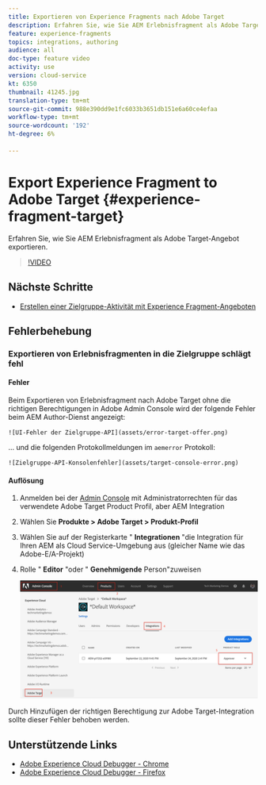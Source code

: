 ```yaml
---
title: Exportieren von Experience Fragments nach Adobe Target
description: Erfahren Sie, wie Sie AEM Erlebnisfragment als Adobe Target-Angebot veröffentlichen und exportieren.
feature: experience-fragments
topics: integrations, authoring
audience: all
doc-type: feature video
activity: use
version: cloud-service
kt: 6350
thumbnail: 41245.jpg
translation-type: tm+mt
source-git-commit: 988e390dd9e1fc6033b3651db151e6a60ce4efaa
workflow-type: tm+mt
source-wordcount: '192'
ht-degree: 6%

---
```



# Export Experience Fragment to Adobe Target {#experience-fragment-target}

Erfahren Sie, wie Sie AEM Erlebnisfragment als Adobe Target-Angebot exportieren.

>[!VIDEO](https://video.tv.adobe.com/v/41245?quality=12&learn=on)

## Nächste Schritte

+ [Erstellen einer Zielgruppe-Aktivität mit Experience Fragment-Angeboten](./create-target-activity.md)

## Fehlerbehebung

### Exportieren von Erlebnisfragmenten in die Zielgruppe schlägt fehl

#### Fehler

Beim Exportieren von Erlebnisfragment nach Adobe Target ohne die richtigen Berechtigungen in Adobe Admin Console wird der folgende Fehler beim AEM Author-Dienst angezeigt:

    ![UI-Fehler der Zielgruppe-API](assets/error-target-offer.png)

... und die folgenden Protokollmeldungen im `aemerror` Protokoll:

    ![Zielgruppe-API-Konsolenfehler](assets/target-console-error.png)

#### Auflösung

1. Anmelden bei der [Admin Console](https://adminconsole.adobe.com/) mit Administratorrechten für das verwendete Adobe Target Product Profil, aber AEM Integration
2. Wählen Sie __Produkte > Adobe Target > Produkt-Profil__
3. Wählen Sie auf der Registerkarte &quot; __Integrationen__ &quot;die Integration für Ihren AEM als Cloud Service-Umgebung aus (gleicher Name wie das Adobe-E/A-Projekt)
4. Rolle &quot; __Editor__ &quot;oder &quot; __Genehmigende__ Person&quot;zuweisen

   ![Zielgruppen-API-Fehler](assets/target-permissions.png)

Durch Hinzufügen der richtigen Berechtigung zur Adobe Target-Integration sollte dieser Fehler behoben werden.

## Unterstützende Links

+ [Adobe Experience Cloud Debugger - Chrome](https://chrome.google.com/webstore/detail/adobe-experience-cloud-de/ocdmogmohccmeicdhlhhgepeaijenapj)
+ [Adobe Experience Cloud Debugger - Firefox](https://addons.mozilla.org/en-US/firefox/addon/adobe-experience-platform-dbg/)